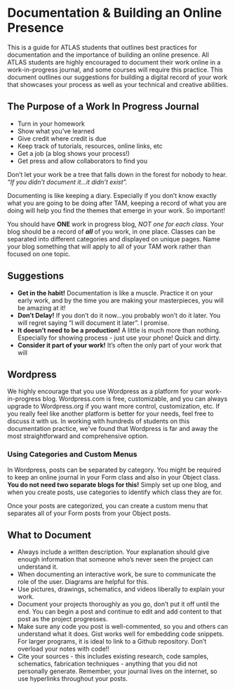 # Documentation & Building an Online Presence

This is a guide for ATLAS students that outlines best practices for documentation and the importance of building an online presence. All ATLAS students are highly encouraged to document their work online in a work-in-progress journal, and some courses will require this practice. This document outlines our suggestions for building a digital record of your work that showcases your process as well as your technical and creative abilities.

## The Purpose of a Work In Progress Journal 

+ Turn in your homework
+ Show what you’ve learned
+ Give credit where credit is due
+ Keep track of tutorials, resources, online links, etc
+ Get a job (a blog shows your process!)
+ Get press and allow collaborators to find you

Don’t let your work be a tree that falls down in the forest for nobody to hear. *“If you didn’t document it...it didn’t exist”.*

Documenting is like keeping a diary. Especially if you don’t know exactly what you are going to be doing after TAM, keeping a record of what you are doing will help you find the themes that emerge in your work. So important!

You should have **ONE** work in progress blog, *NOT one for each class*. Your blog should be a record of ***all*** of you work, in one place. Classes can be separated into different categories and displayed on unique pages. Name your blog something that will apply to all of your TAM work rather than focused on one topic. 


## Suggestions
+ **Get in the habit!** Documentation is like a muscle. Practice it on your early work, and by the time you are making your masterpieces, you will be amazing at it!
+ **Don’t Delay!** If you don’t do it now...you probably won’t do it later. You will regret saying “I will document it later”. I promise. 
+ **It doesn’t need to be a production!** A little is much more than nothing. Especially for showing process - just use your phone! Quick and dirty. 
+ **Consider it part of your work!** It’s often the only part of your work that will 

## Wordpress
We highly encourage that you use Wordpress as a platform for your work-in-progress blog. Wordpress.com is free, customizable, and you can always upgrade to Wordpress.org if you want more control, customization, etc. If you really feel like another platform is better for your needs, feel free to discuss it with us. In working with hundreds of students on this documentation practice, we've found that Wordpress is far and away the most straightforward and comprehensive option.

### Using Categories and Custom Menus
In Wordpress, posts can be separated by category. You might be required to keep an online journal in your Form class and also in your Object class. **You do not need two separate blogs for this!** Simply set up one blog, and when you create posts, use categories to identify which class they are for. 

Once your posts are categorized, you can create a custom menu that separates all of your Form posts from your Object posts. 

## What to Document
+ Always include a written description. Your explanation should give enough information that someone who’s never seen the project can understand it. 
+ When documenting an interactive work, be sure to communicate the role of the user. Diagrams are helpful for this. 
+ Use pictures, drawings, schematics, and videos liberally to explain your work.
+ Document your projects thoroughly as you go, don’t put it off until the end. You can begin a post and continue to edit and add content to that post as the project progresses.
+ Make sure any code you post is well-commented, so you and others can understand what it does. Gist works well for embedding code snippets. For larger programs, it is ideal to link to a Github repository. Don’t overload your notes with code!!
+ Cite your sources - this includes existing research, code samples, schematics, fabrication techniques - anything that you did not personally generate. Remember, your journal lives on the internet, so use hyperlinks throughout your posts. 
